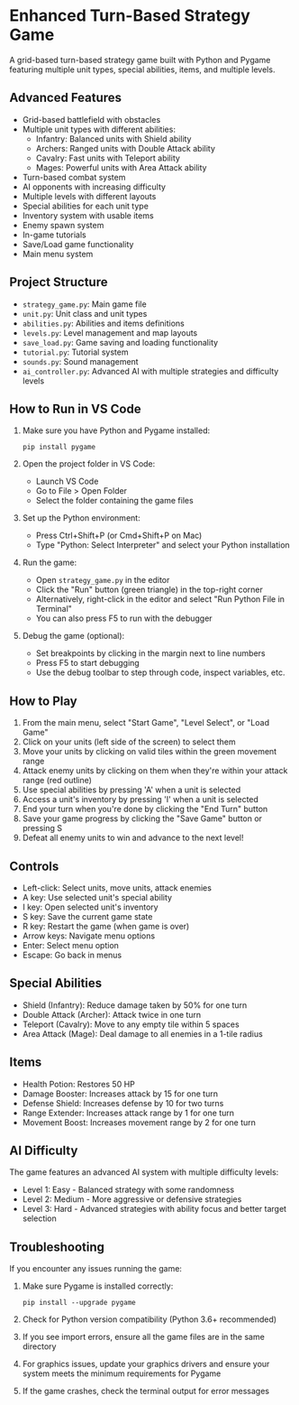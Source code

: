 # Enhanced Turn-Based Strategy Game

A grid-based turn-based strategy game built with Python and Pygame featuring multiple unit types, special abilities, items, and multiple levels.

## Advanced Features

- Grid-based battlefield with obstacles
- Multiple unit types with different abilities:
  - Infantry: Balanced units with Shield ability
  - Archers: Ranged units with Double Attack ability
  - Cavalry: Fast units with Teleport ability
  - Mages: Powerful units with Area Attack ability
- Turn-based combat system
- AI opponents with increasing difficulty
- Multiple levels with different layouts
- Special abilities for each unit type
- Inventory system with usable items
- Enemy spawn system
- In-game tutorials
- Save/Load game functionality
- Main menu system

## Project Structure

- `strategy_game.py`: Main game file
- `unit.py`: Unit class and unit types
- `abilities.py`: Abilities and items definitions
- `levels.py`: Level management and map layouts
- `save_load.py`: Game saving and loading functionality
- `tutorial.py`: Tutorial system
- `sounds.py`: Sound management
- `ai_controller.py`: Advanced AI with multiple strategies and difficulty levels

## How to Run in VS Code

1. Make sure you have Python and Pygame installed:
   ```
   pip install pygame
   ```

2. Open the project folder in VS Code:
   - Launch VS Code
   - Go to File > Open Folder
   - Select the folder containing the game files

3. Set up the Python environment:
   - Press Ctrl+Shift+P (or Cmd+Shift+P on Mac)
   - Type "Python: Select Interpreter" and select your Python installation

4. Run the game:
   - Open `strategy_game.py` in the editor
   - Click the "Run" button (green triangle) in the top-right corner
   - Alternatively, right-click in the editor and select "Run Python File in Terminal"
   - You can also press F5 to run with the debugger

5. Debug the game (optional):
   - Set breakpoints by clicking in the margin next to line numbers
   - Press F5 to start debugging
   - Use the debug toolbar to step through code, inspect variables, etc.

## How to Play

1. From the main menu, select "Start Game", "Level Select", or "Load Game"
2. Click on your units (left side of the screen) to select them
3. Move your units by clicking on valid tiles within the green movement range
4. Attack enemy units by clicking on them when they're within your attack range (red outline)
5. Use special abilities by pressing 'A' when a unit is selected
6. Access a unit's inventory by pressing 'I' when a unit is selected
7. End your turn when you're done by clicking the "End Turn" button
8. Save your game progress by clicking the "Save Game" button or pressing S
9. Defeat all enemy units to win and advance to the next level!

## Controls

- Left-click: Select units, move units, attack enemies
- A key: Use selected unit's special ability
- I key: Open selected unit's inventory
- S key: Save the current game state
- R key: Restart the game (when game is over)
- Arrow keys: Navigate menu options
- Enter: Select menu option
- Escape: Go back in menus

## Special Abilities

- Shield (Infantry): Reduce damage taken by 50% for one turn
- Double Attack (Archer): Attack twice in one turn
- Teleport (Cavalry): Move to any empty tile within 5 spaces
- Area Attack (Mage): Deal damage to all enemies in a 1-tile radius

## Items

- Health Potion: Restores 50 HP
- Damage Booster: Increases attack by 15 for one turn
- Defense Shield: Increases defense by 10 for two turns
- Range Extender: Increases attack range by 1 for one turn
- Movement Boost: Increases movement range by 2 for one turn

## AI Difficulty

The game features an advanced AI system with multiple difficulty levels:
- Level 1: Easy - Balanced strategy with some randomness
- Level 2: Medium - More aggressive or defensive strategies
- Level 3: Hard - Advanced strategies with ability focus and better target selection

## Troubleshooting

If you encounter any issues running the game:

1. Make sure Pygame is installed correctly:
   ```
   pip install --upgrade pygame
   ```

2. Check for Python version compatibility (Python 3.6+ recommended)

3. If you see import errors, ensure all the game files are in the same directory

4. For graphics issues, update your graphics drivers and ensure your system meets the minimum requirements for Pygame

5. If the game crashes, check the terminal output for error messages
